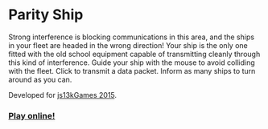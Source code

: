# Parity Ship

Strong interference is blocking communications in this area, and the ships in your fleet are headed in the wrong direction! Your ship is the only one fitted with the old school equipment capable of transmitting cleanly through this kind of interference. Guide your ship with the mouse to avoid colliding with the fleet. Click to transmit a data packet. Inform as many ships to turn around as you can.

Developed for [js13kGames 2015](http://2015.js13kgames.com/).

### [Play online!](https://costava.github.io/Parity-Ship/src/)
